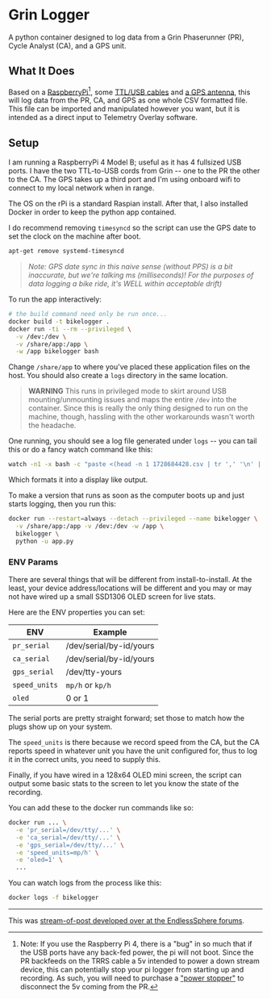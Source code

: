 # Grin Logger

A python container designed to log data from a Grin Phaserunner (PR), Cycle Analyst (CA), and a GPS unit.

## What It Does

Based on a [RaspberryPi][pi][^1], some [TTL/USB cables][ttlusb] and [a GPS antenna][gps], this will log data from the PR, CA, and GPS as one whole CSV formatted file. This file can be imported and manipulated however you want, but it is intended as a direct input to Telemetry Overlay software.

## Setup

I am running a RaspberryPi 4 Model B; useful as it has 4 fullsized USB ports. I have the two TTL-to-USB cords from Grin -- one to the PR the other to the CA. The GPS takes up a third port and I'm using onboard wifi to connect to my local network when in range.

The OS on the rPi is a standard Raspian install. After that, I also installed Docker in order to keep the python app contained.

I do recommend removing `timesyncd` so the script can use the GPS date to set the clock on the machine after boot.

```bash
apt-get remove systemd-timesyncd
```

> _Note: GPS date sync in this naive sense (without PPS) is a bit inaccurate, but we're talking ms (milliseconds)! For the purposes of data logging a bike ride, it's WELL within acceptable drift)_

To run the app interactively:

```bash
# the build command need only be run once...
docker build -t bikelogger .
docker run -ti --rm --privileged \
  -v /dev:/dev \
  -v /share/app:/app \
  -w /app bikelogger bash
```

Change `/share/app` to where you've placed these application files on the host. You should also create a `logs` directory in the same location.

> **WARNING** This runs in privileged mode to skirt around USB mounting/unmounting issues and maps the entire `/dev` into the container. Since this is really the only thing designed to run on the machine, though, hassling with the other workarounds wasn't worth the headache.

One running, you should see a log file generated under `logs` -- you can tail this or do a fancy watch command like this:

```bash
watch -n1 -x bash -c "paste <(head -n 1 1728684428.csv | tr ',' '\n' | tr -d '\r') <(tail -n 1 1728684428.csv  | tr ',' '\n' | tr -d '\r') | column -s $'\t' -t"
```

Which formats it into a display like output.

To make a version that runs as soon as the computer boots up and just starts logging, then you run this:

```bash
docker run --restart=always --detach --privileged --name bikelogger \
  -v /share/app:/app -v /dev:/dev -w /app \
  bikelogger \
  python -u app.py
```

### ENV Params

There are several things that will be different from install-to-install. At the least, your device address/locations will be different and you may or may not have wired up a small SSD1306 OLED screen for live stats.

Here are the ENV properties you can set:

| ENV           | Example                 |
|---------------|-------------------------|
| `pr_serial`   | /dev/serial/by-id/yours |
| `ca_serial`   | /dev/serial/by-id/yours |
| `gps_serial`  | /dev/tty-yours          |
| `speed_units` | `mp/h` or `kp/h`        |
| `oled`        | 0 or 1                  |

The serial ports are pretty straight forward; set those to match how the plugs show up on your system. 

The `speed_units` is there because we record speed from the CA, but the CA reports speed in whatever unit you have the unit configured for, thus to log it in the correct units, you need to supply this.

Finally, if you have wired in a 128x64 OLED mini screen, the script can output some basic stats to the screen to let you know the state of the recording.

You can add these to the docker run commands like so:
```bash
docker run ... \
  -e 'pr_serial=/dev/tty/...' \
  -e 'ca_serial=/dev/tty/...' \
  -e 'gps_serial=/dev/tty/...' \
  -e 'speed_units=mp/h' \
  -e 'oled=1' \
  ...
```


You can watch logs from the process like this:

```bash
docker logs -f bikelogger
```

----

This was [stream-of-post developed over at the EndlessSphere forums](https://endless-sphere.com/sphere/threads/trip-data-logging-phaserunner-ca-gps.125645/).

[^1]: Note: If you use the Raspberry Pi 4, there is a "bug" in so much that if the USB ports have any back-fed power, the pi will not boot. Since the PR backfeeds on the TRRS cable a 5v intended to power a down stream device, this can potentially stop your pi logger from starting up and recording. As such, you will need to purchase a ["power stopper"](https://www.amazon.com/dp/B094G4P3P4) to disconnect the 5v coming from the PR. 

[pi]: https://www.amazon.com/dp/B07TC2BK1X
[gps]: https://www.amazon.com/dp/B01EROIUEW
[ttlusb]: https://ebikes.ca/ttl-usb-cable.html